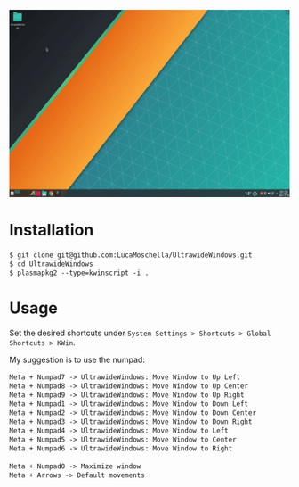 ![Alt Text](/docs/preview.gif)

# Installation

```
$ git clone git@github.com:LucaMoschella/UltrawideWindows.git
$ cd UltrawideWindows
$ plasmapkg2 --type=kwinscript -i .
```

# Usage
Set the desired shortcuts under `System Settings > Shortcuts > Global Shortcuts > KWin`.

My suggestion is to use the numpad:
```
Meta + Numpad7 -> UltrawideWindows: Move Window to Up Left
Meta + Numpad8 -> UltrawideWindows: Move Window to Up Center
Meta + Numpad9 -> UltrawideWindows: Move Window to Up Right
Meta + Numpad1 -> UltrawideWindows: Move Window to Down Left
Meta + Numpad2 -> UltrawideWindows: Move Window to Down Center
Meta + Numpad3 -> UltrawideWindows: Move Window to Down Right
Meta + Numpad4 -> UltrawideWindows: Move Window to Left
Meta + Numpad5 -> UltrawideWindows: Move Window to Center
Meta + Numpad6 -> UltrawideWindows: Move Window to Right

Meta + Numpad0 -> Maximize window
Meta + Arrows -> Default movements
```
